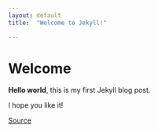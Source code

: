 ```yaml
---
layout: default
title:  "Welcome to Jekyll!"

---
```


# Welcome

**Hello world**, this is my first Jekyll blog post.

I hope you like it!

[Source](https://jekyllrb.com/docs/posts/)
